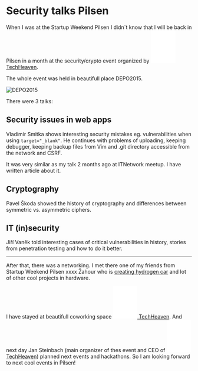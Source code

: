 # Security talks Pilsen

<!--date:2018-06-12-->

When I was at the Startup Weekend Pilsen I didn`t know that I will be back in Pilsen in a month at the security/crypto event organized by [![TechHeaven logo](/images/logos/techheaven-icon.svg) TechHeaven](https://techheaven.org/).

The whole event was held in beautifull place DEPO2015.

![DEPO2015]()

There were 3 talks:

## Security issues in web apps

Vladimír Smitka shows interesting security mistakes eg. vulnerabilities when using <code>target="\_blank"</code>. He continues with problems of uploading, keeping debugger, keeping backup files from Vim and .git directory accessible from the network and CSRF.

It was very similar as my talk 2 months ago at ITNetwork meetup. I have written article<flag-cs/> about it.

## Cryptography

Pavel Škoda showed the history of cryptography and differences between symmetric vs. asymmetric ciphers.

## IT (in)security

Jiří Vaněk told interesting cases of critical vulnerabilities in history, stories from penetration testing and how to do it better.

---

After that, there was a networking. I met there one of my friends from Startup Weekend Pilsen xxxx Žahour who is [creating hydrogen car]() and lot of other cool projects in hardware.


I have stayed at beautifull coworking space [![TechHeaven logo](/images/logos/techheaven-icon.svg) TechHeaven](https://techheaven.org/). And next day Jan Steinbach (main organizer of thes event and CEO of [![TechHeaven logo](/images/logos/techheaven-icon.svg) TechHeaven](https://techheaven.org/)) planned next events and hackathons. So I am looking forward to next cool events in Pilsen!
